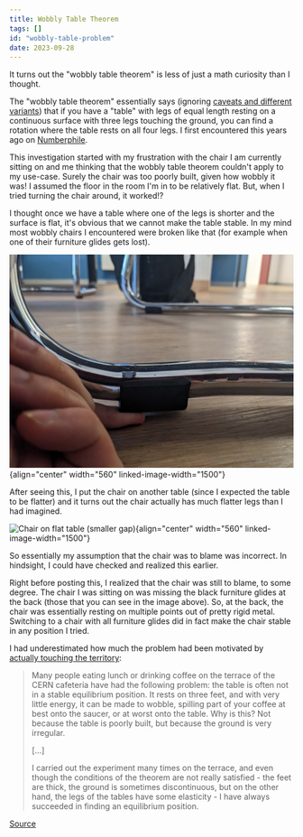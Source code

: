 ```yaml
---
title: Wobbly Table Theorem
tags: []
id: "wobbly-table-problem"
date: 2023-09-28
---
```





It turns out the \"wobbly table theorem\" is less of just a math
curiosity than I thought.

The \"wobbly table theorem\" essentially says (ignoring [caveats and
different variants](https://haggainuchi.com/wobblytable.html )) that if
you have a \"table\" with legs of equal length resting on a continuous
surface with three legs touching the ground, you can find a rotation
where the table rests on all four legs. I first encountered this years
ago on [Numberphile](https://www.youtube.com/watch?v=OuF-WB7mD6k).

This investigation started with my frustration with the chair I am
currently sitting on and me thinking that the wobbly table theorem
couldn't apply to my use-case. Surely the chair was too poorly built,
given how wobbly it was! I assumed the floor in the room I'm in to be
relatively flat. But, when I tried turning the chair around, it worked!?

I thought once we have a table where one of the legs is shorter and the
surface is flat, it's obvious that we cannot make the table stable. In
my mind most wobbly chairs I encountered were broken like that (for
example when one of their furniture glides gets lost).

![Chair on floor (big gap).](/images/wobbly_chair2.png){align="center"
width="560" linked-image-width="1500"}

After seeing this, I put the chair on another table (since I expected
the table to be flatter) and it turns out the chair actually has much
flatter legs than I had imagined.

![Chair on flat table (smaller
gap)](/images/wobbly_chair.png){align="center" width="560"
linked-image-width="1500"}

So essentially my assumption that the chair was to blame was incorrect.
In hindsight, I could have checked and realized this earlier.

Right before posting this, I realized that the chair was still to blame,
to some degree. The chair I was sitting on was missing the black
furniture glides at the back (those that you can see in the image
above). So, at the back, the chair was essentially resting on multiple
points out of pretty rigid metal. Switching to a chair with all
furniture glides did in fact make the chair stable in any position I
tried.

I had underestimated how much the problem had been motivated by
[actually touching the
territory](https://www.lesswrong.com/posts/y7wgtZ2ehfWuqzXfm/direct-observation):

> Many people eating lunch or drinking coffee on the terrace of the CERN
> cafeteria have had the following problem: the table is often not in a
> stable equilibrium position. It rests on three feet, and with very
> little energy, it can be made to wobble, spilling part of your coffee
> at best onto the saucer, or at worst onto the table. Why is this? Not
> because the table is poorly built, but because the ground is very
> irregular.
>
> \[...\]
>
> I carried out the experiment many times on the terrace, and even
> though the conditions of the theorem are not really satisfied - the
> feet are thick, the ground is sometimes discontinuous, but on the
> other hand, the legs of the tables have some elasticity - I have
> always succeeded in finding an equilibrium position.

[Source](https://arxiv.org/pdf/math-ph/0510065v6.pdf)

